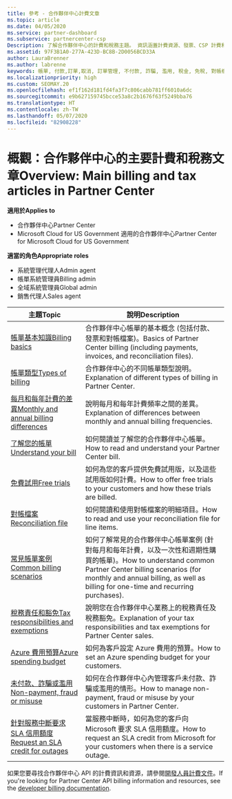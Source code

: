 ```yaml
---
title: 參考 - 合作夥伴中心計費文章
ms.topic: article
ms.date: 04/05/2020
ms.service: partner-dashboard
ms.subservice: partnercenter-csp
Description: 了解合作夥伴中心的計費和稅務主題。 資訊涵蓋計費資源、發票、CSP 計費和稅務。
ms.assetid: 97F3B1A0-277A-423D-BC8B-2D0056BCD33A
author: LauraBrenner
ms.author: labrenne
keywords: 帳單, 付款,訂單,取消, 訂單管理, 不付款, 詐騙, 濫用, 稅金, 免稅, 對帳檔案, 對帳檔案
ms.localizationpriority: high
ms.custom: SEOMAY.20
ms.openlocfilehash: ef1f162d181fd4fa3f7c806cabb781ff6010a6dc
ms.sourcegitcommit: e9b627159745bcce53a8c2b1676f63f5249bba76
ms.translationtype: HT
ms.contentlocale: zh-TW
ms.lasthandoff: 05/07/2020
ms.locfileid: "82908228"
---
```

# <a name="overview-main-billing-and-tax-articles-in-partner-center"></a><span data-ttu-id="f9860-105">概觀：合作夥伴中心的主要計費和稅務文章</span><span class="sxs-lookup"><span data-stu-id="f9860-105">Overview: Main billing and tax articles in Partner Center</span></span>

<span data-ttu-id="f9860-106">**適用於**</span><span class="sxs-lookup"><span data-stu-id="f9860-106">**Applies to**</span></span>

- <span data-ttu-id="f9860-107">合作夥伴中心</span><span class="sxs-lookup"><span data-stu-id="f9860-107">Partner Center</span></span>
- <span data-ttu-id="f9860-108">Microsoft Cloud for US Government 適用的合作夥伴中心</span><span class="sxs-lookup"><span data-stu-id="f9860-108">Partner Center for Microsoft Cloud for US Government</span></span>

<span data-ttu-id="f9860-109">**適當的角色**</span><span class="sxs-lookup"><span data-stu-id="f9860-109">**Appropriate roles**</span></span>

- <span data-ttu-id="f9860-110">系統管理代理人</span><span class="sxs-lookup"><span data-stu-id="f9860-110">Admin agent</span></span>
- <span data-ttu-id="f9860-111">帳單系統管理員</span><span class="sxs-lookup"><span data-stu-id="f9860-111">Billing admin</span></span>
- <span data-ttu-id="f9860-112">全域系統管理員</span><span class="sxs-lookup"><span data-stu-id="f9860-112">Global admin</span></span>
- <span data-ttu-id="f9860-113">銷售代理人</span><span class="sxs-lookup"><span data-stu-id="f9860-113">Sales agent</span></span>

| <span data-ttu-id="f9860-114">主題</span><span class="sxs-lookup"><span data-stu-id="f9860-114">Topic</span></span> | <span data-ttu-id="f9860-115">說明</span><span class="sxs-lookup"><span data-stu-id="f9860-115">Description</span></span> |
| ----- | ----------- |
| [<span data-ttu-id="f9860-116">帳單基本知識</span><span class="sxs-lookup"><span data-stu-id="f9860-116">Billing basics</span></span>](billing-basics.md) | <span data-ttu-id="f9860-117">合作夥伴中心帳單的基本概念 (包括付款、發票和對帳檔案)。</span><span class="sxs-lookup"><span data-stu-id="f9860-117">Basics of Partner Center billing (including payments, invoices, and reconciliation files).</span></span> |
| [<span data-ttu-id="f9860-118">帳單類型</span><span class="sxs-lookup"><span data-stu-id="f9860-118">Types of billing</span></span>](billing-different-types.md) | <span data-ttu-id="f9860-119">合作夥伴中心的不同帳單類型說明。</span><span class="sxs-lookup"><span data-stu-id="f9860-119">Explanation of different types of billing in Partner Center.</span></span> |
| [<span data-ttu-id="f9860-120">每月和每年計費的差異</span><span class="sxs-lookup"><span data-stu-id="f9860-120">Monthly and annual billing differences</span></span>](billing-annual-monthly.md) | <span data-ttu-id="f9860-121">說明每月和每年計費頻率之間的差異。</span><span class="sxs-lookup"><span data-stu-id="f9860-121">Explanation of differences between monthly and annual billing frequencies.</span></span> |
| [<span data-ttu-id="f9860-122">了解您的帳單</span><span class="sxs-lookup"><span data-stu-id="f9860-122">Understand your bill</span></span>](read-your-bill.md) | <span data-ttu-id="f9860-123">如何閱讀並了解您的合作夥伴中心帳單。</span><span class="sxs-lookup"><span data-stu-id="f9860-123">How to read and understand your Partner Center bill.</span></span> |
| [<span data-ttu-id="f9860-124">免費試用</span><span class="sxs-lookup"><span data-stu-id="f9860-124">Free trials</span></span>](offer-your-customers-trials-of-microsoft-products.md) | <span data-ttu-id="f9860-125">如何為您的客戶提供免費試用版，以及這些試用版如何計費。</span><span class="sxs-lookup"><span data-stu-id="f9860-125">How to offer free trials to your customers and how these trials are billed.</span></span> |
| [<span data-ttu-id="f9860-126">對帳檔案</span><span class="sxs-lookup"><span data-stu-id="f9860-126">Reconciliation file</span></span>](use-the-reconciliation-files.md) | <span data-ttu-id="f9860-127">如何閱讀和使用對帳檔案的明細項目。</span><span class="sxs-lookup"><span data-stu-id="f9860-127">How to read and use your reconciliation file for line items.</span></span> |
| [<span data-ttu-id="f9860-128">常見帳單案例</span><span class="sxs-lookup"><span data-stu-id="f9860-128">Common billing scenarios</span></span>](common-billing-scenarios.md) | <span data-ttu-id="f9860-129">如何了解常見的合作夥伴中心帳單案例 (針對每月和每年計費，以及一次性和週期性購買的帳單)。</span><span class="sxs-lookup"><span data-stu-id="f9860-129">How to understand common Partner Center billing scenarios (for monthly and annual billing, as well as billing for one-time and recurring purchases).</span></span> |
| [<span data-ttu-id="f9860-130">稅務責任和豁免</span><span class="sxs-lookup"><span data-stu-id="f9860-130">Tax responsibilities and exemptions</span></span>](tax-and-tax-exemptions.md) | <span data-ttu-id="f9860-131">說明您在合作夥伴中心業務上的稅務責任及稅務豁免。</span><span class="sxs-lookup"><span data-stu-id="f9860-131">Explanation of your tax responsibilities and tax exemptions for Partner Center sales.</span></span> |
| [<span data-ttu-id="f9860-132">Azure 費用預算</span><span class="sxs-lookup"><span data-stu-id="f9860-132">Azure spending budget</span></span>](set-an-azure-spending-budget-for-your-customers.md) | <span data-ttu-id="f9860-133">如何為客戶設定 Azure 費用的預算。</span><span class="sxs-lookup"><span data-stu-id="f9860-133">How to set an Azure spending budget for your customers.</span></span> |
| [<span data-ttu-id="f9860-134">未付款、詐騙或濫用</span><span class="sxs-lookup"><span data-stu-id="f9860-134">Non-payment, fraud or misuse</span></span>](non-payment--fraud--or-misuse.md) | <span data-ttu-id="f9860-135">如何在合作夥伴中心內管理客戶未付款、詐騙或濫用的情形。</span><span class="sxs-lookup"><span data-stu-id="f9860-135">How to manage non-payment, fraud or misuse by your customers in Partner Center.</span></span> |
| [<span data-ttu-id="f9860-136">針對服務中斷要求 SLA 信用額度</span><span class="sxs-lookup"><span data-stu-id="f9860-136">Request an SLA credit for outages</span></span>](request-credit.md) | <span data-ttu-id="f9860-137">當服務中斷時，如何為您的客戶向 Microsoft 要求 SLA 信用額度。</span><span class="sxs-lookup"><span data-stu-id="f9860-137">How to request an SLA credit from Microsoft for your customers when there is a service outage.</span></span> |

<span data-ttu-id="f9860-138">如果您要尋找合作夥伴中心 API 的計費資訊和資源，請參閱[開發人員計費文件](https://docs.microsoft.com/partner-center/develop/manage-billing)。</span><span class="sxs-lookup"><span data-stu-id="f9860-138">If you're looking for Partner Center API billing information and resources, see the [developer billing documentation](https://docs.microsoft.com/partner-center/develop/manage-billing).</span></span>
